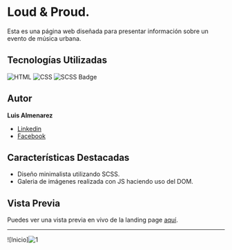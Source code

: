 # Loud & Proud.

Esta es una página web diseñada para presentar información sobre un evento de música urbana.
## Tecnologías Utilizadas

![HTML](https://img.shields.io/badge/-HTML-ff4500?style=flat&logo=html5&logoColor=white)
![CSS](https://img.shields.io/badge/-CSS-2965f1?style=flat&logo=css3&logoColor=white)
![SCSS Badge](https://img.shields.io/badge/-SCSS-CC6699?style=flat&logo=sass&logoColor=white)

## Autor

**Luis Almenarez**

* [Linkedin](www.linkedin.com/in/luis-almenarez)
* [Facebook](https://web.facebook.com/Luis.Carlos.AlmenarezAP)

## Características Destacadas

- Diseño minimalista utilizando SCSS.
- Galeria de imágenes realizada con JS haciendo uso del DOM.

## Vista Previa

Puedes ver una vista previa en vivo de la landing page [aquí](https://loudproud.netlify.app/).

<hr>

![Inicio]![1](https://github.com/Luis-Almenarez/Loud-Proud/assets/125621759/0c82fb2f-4294-4a17-b214-6b1e7dfb23ab)
